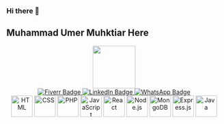 ### Hi there 👋
## Muhammad Umer Muhktiar Here
<div id="header" align="center">
  <img src="https://media.giphy.com/media/M9gbBd9nbDrOTu1Mqx/giphy.gif" width="100"/>
</div>

<div id="badges" align="center">
 
 
  <a href="https://www.fiverr.com/omerjh">
    <img src="https://img.shields.io/badge/Fiverr-green?style=for-the-badge&logo=fiverr&logoColor=white" alt="Fiverr Badge" />
  </a>
   <a href="https://www.linkedin.com/in/muhammad-umer-mukhtiar-52705b1ba">
    <img src="https://img.shields.io/badge/LinkedIn-blue?style=for-the-badge&logo=linkedin&logoColor=white" alt="LinkedIn Badge" />
  </a>
<a href="https://api.whatsapp.com/send?phone=+923479798518">
    <img src="https://img.shields.io/badge/WhatsApp-green?style=for-the-badge&logo=whatsapp&logoColor=white" alt="WhatsApp Badge" />
  </a>
</div>


<div id="languages" align="center">
  <img src="https://example.com/html-icon.png" alt="HTML" title="HTML" width="50" height="50" />
  <img src="https://example.com/css-icon.png" alt="CSS" title="CSS" width="50" height="50" />
  <img src="https://example.com/php-icon.png" alt="PHP" title="PHP" width="50" height="50" />
  <img src="https://example.com/js-icon.png" alt="JavaScript" title="JavaScript" width="50" height="50" />
  <img src="https://example.com/react-icon.png" alt="React" title="React" width="50" height="50" />
  <img src="https://example.com/node-icon.png" alt="Node.js" title="Node.js" width="50" height="50" />
  <img src="https://example.com/mongo-icon.png" alt="MongoDB" title="MongoDB" width="50" height="50" />
  <img src="https://example.com/express-icon.png" alt="Express.js" title="Express.js" width="50" height="50" />
  <img src="https://example.com/java-icon.png" alt="Java" title="Java" width="50" height="50" />
</div>

